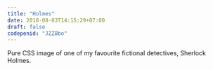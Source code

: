 ```yaml
---
title: "Holmes"
date: 2018-08-03T14:15:29+07:00
draft: false
codepenid: "JZZBbo"
---
```


Pure CSS image of one of my favourite fictional detectives, Sherlock Holmes.